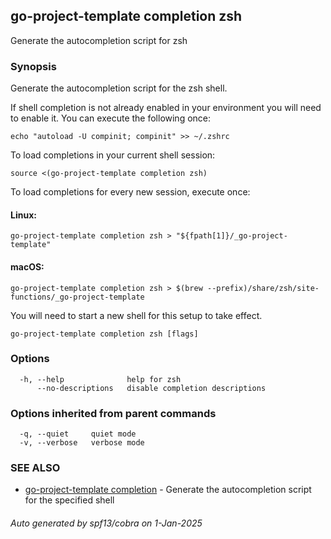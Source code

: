 ## go-project-template completion zsh

Generate the autocompletion script for zsh

### Synopsis

Generate the autocompletion script for the zsh shell.

If shell completion is not already enabled in your environment you will need
to enable it.  You can execute the following once:

	echo "autoload -U compinit; compinit" >> ~/.zshrc

To load completions in your current shell session:

	source <(go-project-template completion zsh)

To load completions for every new session, execute once:

#### Linux:

	go-project-template completion zsh > "${fpath[1]}/_go-project-template"

#### macOS:

	go-project-template completion zsh > $(brew --prefix)/share/zsh/site-functions/_go-project-template

You will need to start a new shell for this setup to take effect.


```
go-project-template completion zsh [flags]
```

### Options

```
  -h, --help              help for zsh
      --no-descriptions   disable completion descriptions
```

### Options inherited from parent commands

```
  -q, --quiet     quiet mode
  -v, --verbose   verbose mode
```

### SEE ALSO

* [go-project-template completion](go-project-template_completion.md)	 - Generate the autocompletion script for the specified shell

###### Auto generated by spf13/cobra on 1-Jan-2025
